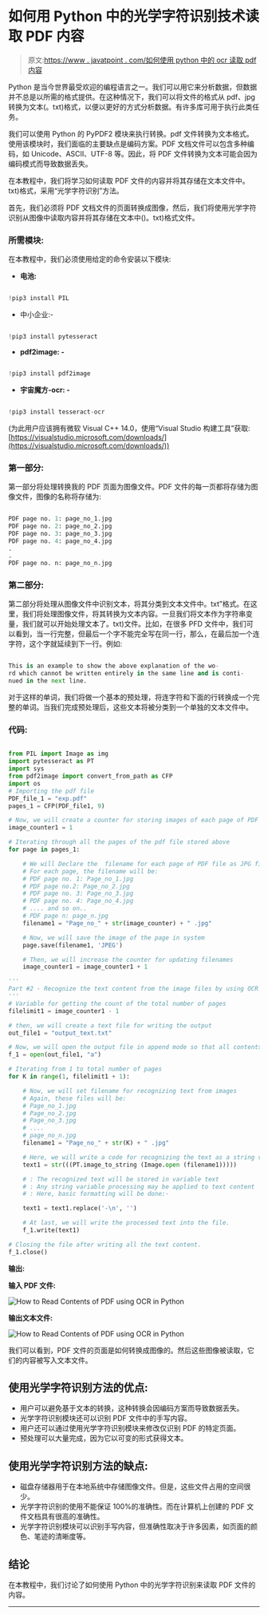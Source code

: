 # 如何用 Python 中的光学字符识别技术读取 PDF 内容

> 原文:[https://www . javatpoint . com/如何使用 python 中的 ocr 读取 pdf 内容](https://www.javatpoint.com/how-to-read-contents-of-pdf-using-ocr-in-python)

Python 是当今世界最受欢迎的编程语言之一。我们可以用它来分析数据，但数据并不总是以所需的格式提供。在这种情况下，我们可以将文件的格式从 pdf、jpg 转换为文本(。txt)格式，以便以更好的方式分析数据。有许多库可用于执行此类任务。

我们可以使用 Python 的 PyPDF2 模块来执行转换。pdf 文件转换为文本格式。使用该模块时，我们面临的主要缺点是编码方案。PDF 文档文件可以包含多种编码，如 Unicode、ASCII、UTF-8 等。因此，将 PDF 文件转换为文本可能会因为编码模式而导致数据丢失。

在本教程中，我们将学习如何读取 PDF 文件的内容并将其存储在文本文件中。txt)格式，采用“光学字符识别”方法。

首先，我们必须将 PDF 文档文件的页面转换成图像，然后，我们将使用光学字符识别从图像中读取内容并将其存储在文本中()。txt)格式文件。

### 所需模块:

在本教程中，我们必须使用给定的命令安装以下模块:

*   **电池:**

```py

!pip3 install PIL

```

*   中小企业:-

```py

!pip3 install pytesseract

```

*   **pdf2image: -**

```py

!pip3 install pdf2image

```

*   **宇宙魔方-ocr: -**

```py

!pip3 install tesseract-ocr

```

(为此用户应该拥有微软 Visual C++ 14.0，使用“Visual Studio 构建工具”获取:[https://visualstudio.microsoft.com/downloads/](https://visualstudio.microsoft.com/downloads/))

### 第一部分:

第一部分将处理转换我的 PDF 页面为图像文件。PDF 文件的每一页都将存储为图像文件，图像的名称将存储为:

```py

PDF page no. 1: page_no_1.jpg
PDF page no. 2: page_no_2.jpg
PDF page no. 3: page_no_3.jpg
PDF page no. 4: page_no_4.jpg
.
.
PDF page no. n: page_no_n.jpg

```

### 第二部分:

第二部分将处理从图像文件中识别文本，将其分类到文本文件中。txt”格式。在这里，我们将处理图像文件，将其转换为文本内容。一旦我们将文本作为字符串变量，我们就可以开始处理文本了。txt)文件。比如，在很多 PFD 文件中，我们可以看到，当一行完整，但最后一个字不能完全写在同一行，那么，在最后加一个连字符，这个字就延续到下一行。例如:

```py

This is an example to show the above explanation of the wo-
rd which cannot be written entirely in the same line and is conti-
nued in the next line. 

```

对于这样的单词，我们将做一个基本的预处理，将连字符和下面的行转换成一个完整的单词。当我们完成预处理后，这些文本将被分类到一个单独的文本文件中。

### 代码:

```py

from PIL import Image as img
import pytesseract as PT
import sys
from pdf2image import convert_from_path as CFP
import os
# Importing the pdf file
PDF_file_1 = "exp.pdf"
pages_1 = CFP(PDF_file1, 9)

# Now, we will create a counter for storing images of each page of PDF to image
image_counter1 = 1

# Iterating through all the pages of the pdf file stored above
for page in pages_1:

    # We will Declare the  filename for each page of PDF file as JPG file
    # For each page, the filename will be:
    # PDF page no. 1: Page_no_1.jpg
    # PDF page no.2: Page_no_2.jpg
    # PDF page no. 3: Page_no_3.jpg
    # PDF page no. 4: Page_no_4.jpg
    # .... and so on..
    # PDF page n: page_n.jpg
    filename1 = "Page_no_" + str(image_counter) + " .jpg"

    # Now, we will save the image of the page in system
    page.save(filename1, 'JPEG')

    # Then, we will increase the counter for updating filenames
    image_counter1 = image_counter1 + 1

'''
Part #2 - Recognize the text content from the image files by using OCR
'''
# Variable for getting the count of the total number of pages
filelimit1 = image_counter1 - 1

# then, we will create a text file for writing the output
out_file1 = "output_text.txt"

# Now, we will open the output file in append mode so that all contents of the # images will be added in the same output file.
f_1 = open(out_file1, "a")

# Iterating from 1 to total number of pages
for K in range(1, filelimit1 + 1):

    # Now, we will set filename for recognizing text from images
    # Again, these files will be:
    # Page_no_1.jpg
    # Page_no_2.jpg
    # Page_no_3.jpg
    # ....
    # page_no_n.jpg
    filename1 = "Page_no_" + str(K) + " .jpg"

    # Here, we will write a code for recognizing the text as a string variable in an image file by using the pytesserct module
    text1 = str(((PT.image_to_string (Image.open (filename1)))))

    # : The recognized text will be stored in variable text
    # : Any string variable processing may be applied to text content
    # : Here, basic formatting will be done:-

    text1 = text1.replace('-\n', '')    

    # At last, we will write the processed text into the file.
    f_1.write(text1)

# Closing the file after writing all the text content.
f_1.close()

```

**输出:**

**输入 PDF 文件:**

![How to Read Contents of PDF using OCR in Python](img/be78a80c7e13a6cca08860eedd3cff41.png)

**输出文本文件:**

![How to Read Contents of PDF using OCR in Python](img/6f3c242f224c54e11a240548277ff228.png)

我们可以看到，PDF 文件的页面是如何转换成图像的。然后这些图像被读取，它们的内容被写入文本文件。

## 使用光学字符识别方法的优点:

*   用户可以避免基于文本的转换，这种转换会因编码方案而导致数据丢失。
*   光学字符识别模块还可以识别 PDF 文件中的手写内容。
*   用户还可以通过使用光学字符识别模块来修改仅识别 PDF 的特定页面。
*   预处理可以大量完成，因为它以可变的形式获得文本。

## 使用光学字符识别方法的缺点:

*   磁盘存储器用于在本地系统中存储图像文件。但是，这些文件占用的空间很少。
*   光学字符识别的使用不能保证 100%的准确性。而在计算机上创建的 PDF 文件文档具有很高的准确性。
*   光学字符识别模块可以识别手写内容，但准确性取决于许多因素，如页面的颜色、笔迹的清晰度等。

## 结论

在本教程中，我们讨论了如何使用 Python 中的光学字符识别来读取 PDF 文件的内容。

* * *